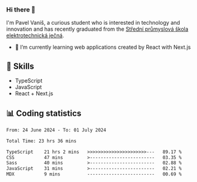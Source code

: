 ### Hi there 👋
I'm Pavel Vaniš, a curious student who is interested in technology and innovation and has recently graduated from the  [Střední průmyslová škola elektrotechnická ječná](https://www.spsejecna.cz/).

- 🌱 I’m currently learning web applications created by React with Next.js

## 🧠 Skills
- TypeScript
- JavaScript
- React + Next.js


## 📊 Coding statistics
<!--START_SECTION:waka-->

```txt
From: 24 June 2024 - To: 01 July 2024

Total Time: 23 hrs 36 mins

TypeScript    21 hrs 2 mins   >>>>>>>>>>>>>>>>>>>>>>---   89.17 %
CSS           47 mins         >------------------------   03.35 %
Sass          40 mins         >------------------------   02.88 %
JavaScript    31 mins         >------------------------   02.21 %
MDX           9 mins          -------------------------   00.69 %
```

<!--END_SECTION:waka-->
